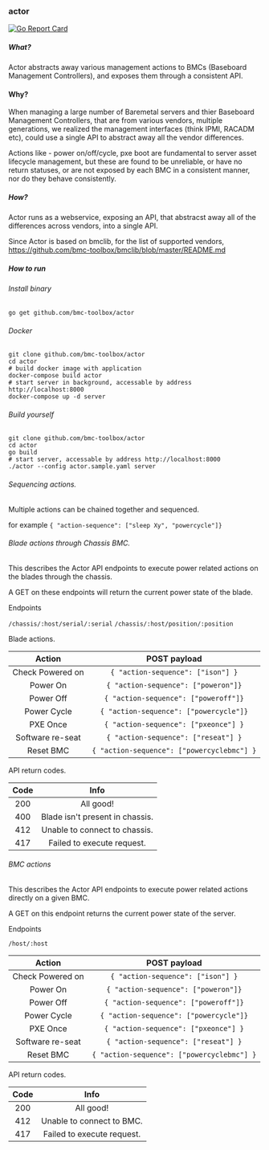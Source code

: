 ### actor


[![Go Report Card](https://goreportcard.com/badge/github.com/bmc-toolbox/actor)](https://goreportcard.com/report/github.com/bmc-toolbox/actor)


##### What?
Actor abstracts away various management actions to BMCs (Baseboard Management Controllers),
and exposes them through a consistent API.


#### Why?
When managing a large number of Baremetal servers and thier Baseboard Management Controllers,
that are from various vendors, multiple generations, we realized the management interfaces (think IPMI, RACADM etc), could use a single API to abstract away all the vendor differences.

Actions like - power on/off/cycle, pxe boot are fundamental to server asset lifecycle management,
but these are found to be unreliable, or have no return statuses, or are not exposed by each BMC in a consistent manner, nor do they behave consistently.

##### How?

Actor runs as a webservice, exposing an API, that abstracst away all
of the differences across vendors, into a single API.

Since Actor is based on bmclib, for the list of supported vendors,
https://github.com/bmc-toolbox/bmclib/blob/master/README.md

##### How to run

###### Install binary

```console
go get github.com/bmc-toolbox/actor
```

###### Docker

```console
git clone github.com/bmc-toolbox/actor
cd actor
# build docker image with application
docker-compose build actor
# start server in background, accessable by address http://localhost:8000
docker-compose up -d server
```

###### Build yourself

```console
git clone github.com/bmc-toolbox/actor
cd actor
go build
# start server, accessable by address http://localhost:8000
./actor --config actor.sample.yaml server
```

###### Sequencing actions.

Multiple actions can be chained together and sequenced.

for example `{ "action-sequence": ["sleep Xy", "powercycle"]}`


###### Blade actions through Chassis BMC.

This describes the Actor API endpoints to execute power related actions
on the blades through the chassis.

A GET on these endpoints will return the current power state of the blade.

Endpoints

`/chassis/:host/serial/:serial`
`/chassis/:host/position/:position`

 
Blade actions.

Action            |  POST payload   |
:----------------:| :-------------: |
Check Powered on  | `{ "action-sequence": ["ison"] }`          |
Power On          | `{ "action-sequence": ["poweron"]}`        |
Power Off         | `{ "action-sequence": ["poweroff"]}`       |
Power Cycle       | `{ "action-sequence": ["powercycle"]}`     |
PXE Once          | `{ "action-sequence": ["pxeonce"] }`       |
Software re-seat  | `{ "action-sequence": ["reseat"] }`        |
Reset BMC         | `{ "action-sequence": ["powercyclebmc"] }` |


API return codes.

Code  | Info                            |
:----:|:-------------------------------:|
200   | All good!                       |
400   | Blade isn't present in chassis. |
412   | Unable to connect to chassis.   |
417   | Failed to execute request.      |


###### BMC actions

This describes the Actor API endpoints to execute power related
actions directly on a given BMC.

A GET on this endpoint returns the current power state of the server.

Endpoints

`/host/:host`

Action            |  POST payload   |
:----------------:| :-------------: |
Check Powered on  | `{ "action-sequence": ["ison"] }`          |
Power On          | `{ "action-sequence": ["poweron"]}`        |
Power Off         | `{ "action-sequence": ["poweroff"]}`       |
Power Cycle       | `{ "action-sequence": ["powercycle"]}`     |
PXE Once          | `{ "action-sequence": ["pxeonce"] }`       |
Software re-seat  | `{ "action-sequence": ["reseat"] }`        |
Reset BMC         | `{ "action-sequence": ["powercyclebmc"] }` |

API return codes.

Code  | Info                            |
:----:|:-------------------------------:|
200   | All good!                       |
412   | Unable to connect to BMC.       |
417   | Failed to execute request.      |

